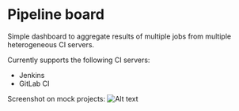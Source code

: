# Pipeline board
Simple dashboard to aggregate results of multiple jobs from multiple heterogeneous CI servers.

Currently supports the following CI servers:
* Jenkins
* GitLab CI



Screenshot on mock projects:
![Alt text](https://user-images.githubusercontent.com/29373148/32749035-e8bd903e-c8b5-11e7-8156-cede7a877ca1.png)
